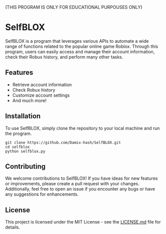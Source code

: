(THIS PROGRAM IS ONLY FOR EDUCATIONAL PURPOUSES ONLY)
# SelfBLOX

SelfBLOX is a program that leverages various APIs to automate a wide range of functions related to the popular online game Roblox. Through this program, users can easily access and manage their account information, check their Robux history, and perform many other tasks.

## Features
- Retrieve account information
- Check Robux history
- Customize account settings
- And much more!

## Installation
To use SelfBLOX, simply clone the repository to your local machine and run the program.

```
git clone https://github.com/Damix-hash/SelfBLOX.git
cd selfblox
python selfblox.py
```

## Contributing
We welcome contributions to SelfBLOX! If you have ideas for new features or improvements, please create a pull request with your changes. Additionally, feel free to open an issue if you encounter any bugs or have any suggestions for enhancements.

## License
This project is licensed under the MIT License - see the [LICENSE.md](https://github.com/your-username/selfblox/blob/master/LICENSE.md) file for details.

